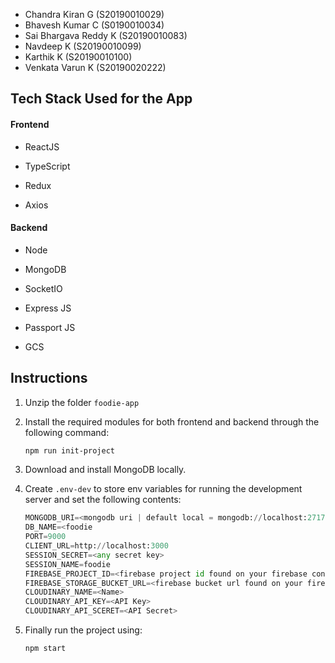 - Chandra Kiran G (S20190010029)
- Bhavesh Kumar C (S0190010034)
- Sai Bhargava Reddy K (S20190010083)
- Navdeep K (S20190010099)
- Karthik K (S20190010100)
- Venkata Varun K (S20190020222)





## Tech Stack Used for the App

#### Frontend

- ReactJS

- TypeScript

- Redux

- Axios

#### Backend

- Node

- MongoDB

- SocketIO

- Express JS

- Passport JS

- GCS



## Instructions

1. Unzip the folder `foodie-app`

2. Install the required modules for both frontend and backend through the following command:
   
   ```bash
   npm run init-project
   ```

3.  Download and install MongoDB locally.

4. Create `.env-dev` to store env variables for running the development server and set the following contents:
   
   ```python
   MONGODB_URI=<mongodb uri | default local = mongodb://localhost:2717 >
   DB_NAME=<foodie
   PORT=9000
   CLIENT_URL=http://localhost:3000
   SESSION_SECRET=<any secret key>
   SESSION_NAME=foodie
   FIREBASE_PROJECT_ID=<firebase project id found on your firebase config settigs>
   FIREBASE_STORAGE_BUCKET_URL=<firebase bucket url found on your firebase config settigs>
   CLOUDINARY_NAME=<Name>
   CLOUDINARY_API_KEY=<API Key>
   CLOUDINARY_API_SCERET=<API Secret>
   ```

5. Finally run the project using:
   
   ```bash
   npm start
   ```
   
   
